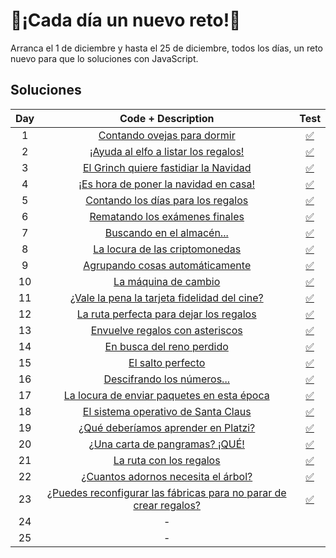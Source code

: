 # 🎄¡Cada día un nuevo reto!🎄

Arranca el 1 de diciembre y hasta el 25 de diciembre, todos los días, un reto nuevo para que lo soluciones con JavaScript.

## Soluciones


| Day |                                                         Code + Description                                                         |                                   Test                                   |
| :---: | :----------------------------------------------------------------------------------------------------------------------------------: | :------------------------------------------------------------------------: |
|  1  |                     [Contando ovejas para dormir](https://github.com/carlos-chacon/adventjs/blob/main/src/day01.js)                     | [✅](https://github.com/carlos-chacon/adventjs/blob/main/tests/day01.test.js) |
|  2  |                [¡Ayuda al elfo a listar los regalos!](https://github.com/carlos-chacon/adventjs/blob/main/src/day02.js)                | [✅](https://github.com/carlos-chacon/adventjs/blob/main/tests/day02.test.js) |
|  3  |                [El Grinch quiere fastidiar la Navidad](https://github.com/carlos-chacon/adventjs/blob/main/src/day03.js)                | [✅](https://github.com/carlos-chacon/adventjs/blob/main/tests/day03.test.js) |
|  4  |               [¡Es hora de poner la navidad en casa!](https://github.com/carlos-chacon/adventjs/blob/main/src/day04.js)               | [✅](https://github.com/carlos-chacon/adventjs/blob/main/tests/day04.test.js) |
|  5  |                 [Contando los días para los regalos](https://github.com/carlos-chacon/adventjs/blob/main/src/day05.js)                 | [✅](https://github.com/carlos-chacon/adventjs/blob/main/tests/day05.test.js) |
|  6  |                   [Rematando los exámenes finales](https://github.com/carlos-chacon/adventjs/blob/main/src/day06.js)                   | [✅](https://github.com/carlos-chacon/adventjs/blob/main/tests/day06.test.js) |
|  7  |                     [Buscando en el almacén...](https://github.com/carlos-chacon/adventjs/blob/main/src/day07.js)                     | [✅](https://github.com/carlos-chacon/adventjs/blob/main/tests/day07.test.js) |
|  8  |                   [La locura de las criptomonedas](https://github.com/carlos-chacon/adventjs/blob/main/src/day08.js)                   | [✅](https://github.com/carlos-chacon/adventjs/blob/main/tests/day08.test.js) |
|  9  |                  [Agrupando cosas automáticamente](https://github.com/carlos-chacon/adventjs/blob/main/src/day09.js)                  | [✅](https://github.com/carlos-chacon/adventjs/blob/main/tests/day09.test.js) |
| 10 |                        [La máquina de cambio](https://github.com/carlos-chacon/adventjs/blob/main/src/day10.js)                        | [✅](https://github.com/carlos-chacon/adventjs/blob/main/tests/day10.test.js) |
| 11 |            [¿Vale la pena la tarjeta fidelidad del cine?](https://github.com/carlos-chacon/adventjs/blob/main/src/day11.js)            | [✅](https://github.com/carlos-chacon/adventjs/blob/main/tests/day11.test.js) |
| 12 |               [La ruta perfecta para dejar los regalos](https://github.com/carlos-chacon/adventjs/blob/main/src/day12.js)               | [✅](https://github.com/carlos-chacon/adventjs/blob/main/tests/day12.test.js) |
| 13 |                   [Envuelve regalos con asteriscos](https://github.com/carlos-chacon/adventjs/blob/main/src/day13.js)                   | [✅](https://github.com/carlos-chacon/adventjs/blob/main/tests/day13.test.js) |
| 14 |                      [En busca del reno perdido](https://github.com/carlos-chacon/adventjs/blob/main/src/day14.js)                      | [✅](https://github.com/carlos-chacon/adventjs/blob/main/tests/day14.test.js) |
| 15 |                          [El salto perfecto](https://github.com/carlos-chacon/adventjs/blob/main/src/day15.js)                          | [✅](https://github.com/carlos-chacon/adventjs/blob/main/tests/day15.test.js) |
| 16 |                     [Descifrando los números...](https://github.com/carlos-chacon/adventjs/blob/main/src/day16.js)                     | [✅](https://github.com/carlos-chacon/adventjs/blob/main/tests/day16.test.js) |
| 17 |             [La locura de enviar paquetes en esta época](https://github.com/carlos-chacon/adventjs/blob/main/src/day17.js)             | [✅](https://github.com/carlos-chacon/adventjs/blob/main/tests/day17.test.js) |
| 18 |                 [El sistema operativo de Santa Claus](https://github.com/carlos-chacon/adventjs/blob/main/src/day18.js)                 | [✅](https://github.com/carlos-chacon/adventjs/blob/main/tests/day18.test.js) |
| 19 |               [¿Qué deberíamos aprender en Platzi?](https://github.com/carlos-chacon/adventjs/blob/main/src/day19.js)               | [✅](https://github.com/carlos-chacon/adventjs/blob/main/tests/day19.test.js) |
| 20 |                  [¿Una carta de pangramas? ¡QUÉ!](https://github.com/carlos-chacon/adventjs/blob/main/src/day20.js)                  | [✅](https://github.com/carlos-chacon/adventjs/blob/main/tests/day20.test.js) |
| 21 |                       [La ruta con los regalos](https://github.com/carlos-chacon/adventjs/blob/main/src/day21.js)                       | [✅](https://github.com/carlos-chacon/adventjs/blob/main/tests/day21.test.js) |
| 22 |                [¿Cuantos adornos necesita el árbol?](https://github.com/carlos-chacon/adventjs/blob/main/src/day22.js)                | [✅](https://github.com/carlos-chacon/adventjs/blob/main/tests/day22.test.js) |
| 23 | [¿Puedes reconfigurar las fábricas para no parar de crear regalos?](https://github.com/carlos-chacon/adventjs/blob/main/src/day23.js) | [✅](https://github.com/carlos-chacon/adventjs/blob/main/tests/day23.test.js) |
| 24 |                                                                 -                                                                 |                                                                          |
| 25 |                                                                 -                                                                 |                                                                          |
